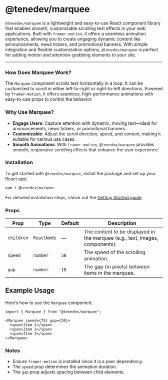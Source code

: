 <!-- ![GitHub License](https://img.shields.io/github/license/TenEplaysOfficial/marquee) -->
<!-- ![GitHub Issues or Pull Requests](https://img.shields.io/github/issues/TenEplaysOfficial/marquee) -->
<!-- ![GitHub Sponsors](https://img.shields.io/github/sponsors/TenEplaysOfficial) -->

# @tenedev/marquee

`@tenedev/marquee` is a lightweight and easy-to-use React component library that enables smooth, customizable scrolling text effects in your web applications. Built with `framer-motion`, it offers a seamless animation experience, allowing you to create engaging dynamic content like announcements, news tickers, and promotional banners. With simple integration and flexible customization options, `@tenedev/marquee` is perfect for adding motion and attention-grabbing elements to your site.

---

### How Does Marquee Work?
The `Marquee` component scrolls text horizontally in a loop. It can be customized to scroll in either left-to-right or right-to-left directions. Powered by `framer-motion`, it offers seamless, high-performance animations with easy-to-use props to control the behavior.

### Why Use Marquee?

- **Engage Users**: Capture attention with dynamic, moving text—ideal for announcements, news tickers, or promotional banners.
- **Customizable**: Adjust the scroll direction, speed, and content, making it suitable for various use cases.
- **Smooth Animations**: With `framer-motion`, `@tenedev/marquee` provides smooth, responsive scrolling effects that enhance the user experience.

### Installation

To get started with `@tenedev/marquee`, install the package and set up your React app:

```bash
npm i @tenedev/marquee
```

For detailed installation steps, check out the [Getting Started guide](/getting-started).


### Props

| Prop       | Type        | Default | Description                                                                  |
| ---------- | ----------- | ------- | ---------------------------------------------------------------------------- |
| `children` | `ReactNode` | —       | The content to be displayed in the marquee (e.g., text, images, components). |
| `speed`    | `number`    | `50`    | The speed of the scrolling animation.                                        |
| `gap`      | `number`    | `10`    | The gap (in pixels) between items in the marquee.                            |



## Example Usage

Here’s how to use the `Marquee` component:

```tsx
import { Marquee } from "@tenedev/marquee";

<Marquee speed={75} gap={20}>
  <span>Item 1</span>
  <span>Item 2</span>
  <span>Item 3</span>
</Marquee>
```

### Notes

- Ensure `framer-motion` is installed since it is a peer dependency.
- The `speed` prop determines the animation duration.
- The `gap` prop adjusts spacing between child elements.

